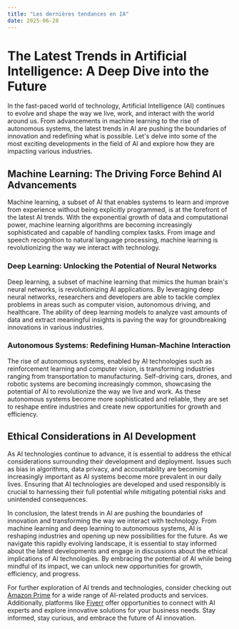 ```yaml
---
title: "Les dernières tendances en IA"
date: 2025-06-28
---
```


# The Latest Trends in Artificial Intelligence: A Deep Dive into the Future

In the fast-paced world of technology, Artificial Intelligence (AI) continues to evolve and shape the way we live, work, and interact with the world around us. From advancements in machine learning to the rise of autonomous systems, the latest trends in AI are pushing the boundaries of innovation and redefining what is possible. Let's delve into some of the most exciting developments in the field of AI and explore how they are impacting various industries.

## Machine Learning: The Driving Force Behind AI Advancements

Machine learning, a subset of AI that enables systems to learn and improve from experience without being explicitly programmed, is at the forefront of the latest AI trends. With the exponential growth of data and computational power, machine learning algorithms are becoming increasingly sophisticated and capable of handling complex tasks. From image and speech recognition to natural language processing, machine learning is revolutionizing the way we interact with technology.

### Deep Learning: Unlocking the Potential of Neural Networks

Deep learning, a subset of machine learning that mimics the human brain's neural networks, is revolutionizing AI applications. By leveraging deep neural networks, researchers and developers are able to tackle complex problems in areas such as computer vision, autonomous driving, and healthcare. The ability of deep learning models to analyze vast amounts of data and extract meaningful insights is paving the way for groundbreaking innovations in various industries.

### Autonomous Systems: Redefining Human-Machine Interaction

The rise of autonomous systems, enabled by AI technologies such as reinforcement learning and computer vision, is transforming industries ranging from transportation to manufacturing. Self-driving cars, drones, and robotic systems are becoming increasingly common, showcasing the potential of AI to revolutionize the way we live and work. As these autonomous systems become more sophisticated and reliable, they are set to reshape entire industries and create new opportunities for growth and efficiency.

## Ethical Considerations in AI Development

As AI technologies continue to advance, it is essential to address the ethical considerations surrounding their development and deployment. Issues such as bias in algorithms, data privacy, and accountability are becoming increasingly important as AI systems become more prevalent in our daily lives. Ensuring that AI technologies are developed and used responsibly is crucial to harnessing their full potential while mitigating potential risks and unintended consequences.

In conclusion, the latest trends in AI are pushing the boundaries of innovation and transforming the way we interact with technology. From machine learning and deep learning to autonomous systems, AI is reshaping industries and opening up new possibilities for the future. As we navigate this rapidly evolving landscape, it is essential to stay informed about the latest developments and engage in discussions about the ethical implications of AI technologies. By embracing the potential of AI while being mindful of its impact, we can unlock new opportunities for growth, efficiency, and progress.

For further exploration of AI trends and technologies, consider checking out [Amazon Prime](https://www.amazon.fr/amazonprime?_encoding=UTF8&primeCampaignId=prime_assoc_ft&tag=zenzen0d-21France) for a wide range of AI-related products and services. Additionally, platforms like [Fiverr](https://go.fiverr.com/visit/?bta=1071918&brand=fiverrmarketplace) offer opportunities to connect with AI experts and explore innovative solutions for your business needs. Stay informed, stay curious, and embrace the future of AI innovation.